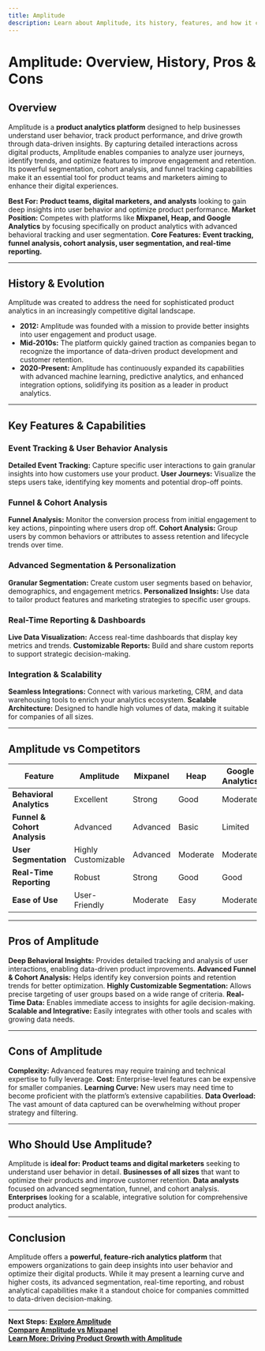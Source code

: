 ```yaml
---
title: Amplitude
description: Learn about Amplitude, its history, features, and how it compares to other product analytics platforms.
---
```


# **Amplitude: Overview, History, Pros & Cons**

## **Overview**

Amplitude is a **product analytics platform** designed to help businesses understand user behavior, track product performance, and drive growth through data-driven insights. By capturing detailed interactions across digital products, Amplitude enables companies to analyze user journeys, identify trends, and optimize features to improve engagement and retention. Its powerful segmentation, cohort analysis, and funnel tracking capabilities make it an essential tool for product teams and marketers aiming to enhance their digital experiences.

**Best For:** **Product teams, digital marketers, and analysts** looking to gain deep insights into user behavior and optimize product performance.
**Market Position:** Competes with platforms like **Mixpanel, Heap, and Google Analytics** by focusing specifically on product analytics with advanced behavioral tracking and user segmentation.
**Core Features:** **Event tracking, funnel analysis, cohort analysis, user segmentation, and real-time reporting.**

---

## **History & Evolution**

Amplitude was created to address the need for sophisticated product analytics in an increasingly competitive digital landscape.

- **2012:** Amplitude was founded with a mission to provide better insights into user engagement and product usage.
- **Mid-2010s:** The platform quickly gained traction as companies began to recognize the importance of data-driven product development and customer retention.
- **2020-Present:** Amplitude has continuously expanded its capabilities with advanced machine learning, predictive analytics, and enhanced integration options, solidifying its position as a leader in product analytics.

---

## **Key Features & Capabilities**

### **Event Tracking & User Behavior Analysis**

**Detailed Event Tracking:** Capture specific user interactions to gain granular insights into how customers use your product.
**User Journeys:** Visualize the steps users take, identifying key moments and potential drop-off points.

### **Funnel & Cohort Analysis**

**Funnel Analysis:** Monitor the conversion process from initial engagement to key actions, pinpointing where users drop off.
**Cohort Analysis:** Group users by common behaviors or attributes to assess retention and lifecycle trends over time.

### **Advanced Segmentation & Personalization**

**Granular Segmentation:** Create custom user segments based on behavior, demographics, and engagement metrics.
**Personalized Insights:** Use data to tailor product features and marketing strategies to specific user groups.

### **Real-Time Reporting & Dashboards**

**Live Data Visualization:** Access real-time dashboards that display key metrics and trends.
**Customizable Reports:** Build and share custom reports to support strategic decision-making.

### **Integration & Scalability**

**Seamless Integrations:** Connect with various marketing, CRM, and data warehousing tools to enrich your analytics ecosystem.
**Scalable Architecture:** Designed to handle high volumes of data, making it suitable for companies of all sizes.

---

## **Amplitude vs Competitors**

| Feature                      | Amplitude           | Mixpanel | Heap     | Google Analytics |
| ---------------------------- | ------------------- | -------- | -------- | ---------------- |
| **Behavioral Analytics**     | Excellent           | Strong   | Good     | Moderate         |
| **Funnel & Cohort Analysis** | Advanced            | Advanced | Basic    | Limited          |
| **User Segmentation**        | Highly Customizable | Advanced | Moderate | Moderate         |
| **Real-Time Reporting**      | Robust              | Strong   | Good     | Good             |
| **Ease of Use**              | User-Friendly       | Moderate | Easy     | Moderate         |

---

## **Pros of Amplitude**

**Deep Behavioral Insights:** Provides detailed tracking and analysis of user interactions, enabling data-driven product improvements.
**Advanced Funnel & Cohort Analysis:** Helps identify key conversion points and retention trends for better optimization.
**Highly Customizable Segmentation:** Allows precise targeting of user groups based on a wide range of criteria.
**Real-Time Data:** Enables immediate access to insights for agile decision-making.
**Scalable and Integrative:** Easily integrates with other tools and scales with growing data needs.

---

## **Cons of Amplitude**

**Complexity:** Advanced features may require training and technical expertise to fully leverage.
**Cost:** Enterprise-level features can be expensive for smaller companies.
**Learning Curve:** New users may need time to become proficient with the platform’s extensive capabilities.
**Data Overload:** The vast amount of data captured can be overwhelming without proper strategy and filtering.

---

## **Who Should Use Amplitude?**

Amplitude is **ideal for:**
**Product teams and digital marketers** seeking to understand user behavior in detail.
**Businesses of all sizes** that want to optimize their products and improve customer retention.
**Data analysts** focused on advanced segmentation, funnel, and cohort analysis.
**Enterprises** looking for a scalable, integrative solution for comprehensive product analytics.

---

## **Conclusion**

Amplitude offers a **powerful, feature-rich analytics platform** that empowers organizations to gain deep insights into user behavior and optimize their digital products. While it may present a learning curve and higher costs, its advanced segmentation, real-time reporting, and robust analytical capabilities make it a standout choice for companies committed to data-driven decision-making.

---

**Next Steps:**
**[Explore Amplitude](https://amplitude.com/)**  
 **[Compare Amplitude vs Mixpanel](#)**  
 **[Learn More: Driving Product Growth with Amplitude](#)**
